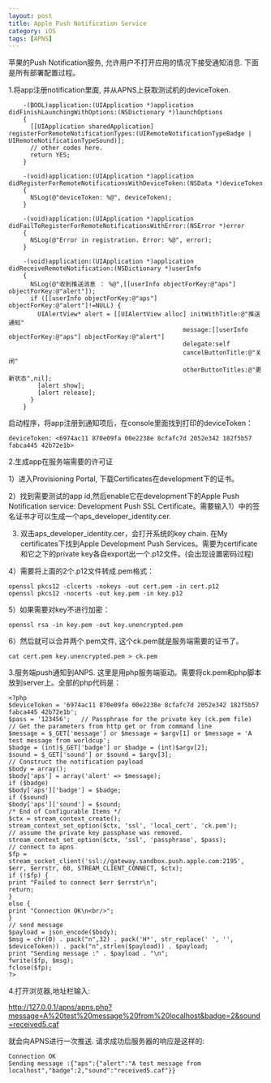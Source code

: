 ```yaml
---
layout: post
title: Apple Push Notification Service
category: iOS
tags: [APNS]
---
```




苹果的Push Notification服务, 允许用户不打开应用的情况下接受通知消息. 下面是所有部署配置过程。

1.将app注册notification里面, 并从APNS上获取测试机的deviceToken.    

		-(BOOL)application:(UIApplication *)application didFinishLaunchingWithOptions:(NSDictionary *)launchOptions 
		{        
		  [[UIApplication sharedApplication] registerForRemoteNotificationTypes:(UIRemoteNotificationTypeBadge | UIRemoteNotificationTypeSound)];  
		  // other codes here.    
		  return YES;
		}

		-(void)application:(UIApplication *)application didRegisterForRemoteNotificationsWithDeviceToken:(NSData *)deviceToken 
		{
		  NSLog(@"deviceToken: %@", deviceToken);
		}

		-(void)application:(UIApplication *)application didFailToRegisterForRemoteNotificationsWithError:(NSError *)error 
		{
		  NSLog(@"Error in registration. Error: %@", error);
		}

		-(void)application:(UIApplication *)application didReceiveRemoteNotification:(NSDictionary *)userInfo
		{	
		  NSLog(@"收到推送消息 ： %@",[[userInfo objectForKey:@"aps"] objectForKey:@"alert"]);
		  if ([[userInfo objectForKey:@"aps"] objectForKey:@"alert"]!=NULL) {
		    UIAlertView* alert = [[UIAlertView alloc] initWithTitle:@"推送通知"
		                                            message:[[userInfo objectForKey:@"aps"] objectForKey:@"alert"]
													delegate:self
													cancelButtonTitle:@"关闭"
													otherButtonTitles:@"更新状态",nil];
		    [alert show];
		    [alert release];
		  }
		}	

 启动程序，将app注册到通知项后，在console里面找到打印的deviceToken：

    deviceToken: <6974ac11 870e09fa 00e2238e 8cfafc7d 2052e342 182f5b57 fabca445 42b72e1b>


2.生成app在服务端需要的许可证

1）进入Provisioning Portal, 下载Certificates在development下的证书。 

2）找到需要测试的app id,然后enable它在development下的Apple Push Notification service: Development Push SSL Certificate。需要输入1）中的签名证书才可以生成一个aps_developer_identity.cer.

3) 双击aps_developer_identity.cer，会打开系统的key chain. 在My certificates下找到Apple Development Push Services。需要为certificate和它之下的private key各自export出一个.p12文件。(会出现设置密码过程)

4）需要将上面的2个.p12文件转成.pem格式：

    openssl pkcs12 -clcerts -nokeys -out cert.pem -in cert.p12
    openssl pkcs12 -nocerts -out key.pem -in key.p12

5）如果需要对key不进行加密：

    openssl rsa -in key.pem -out key.unencrypted.pem

6）然后就可以合并两个.pem文件, 这个ck.pem就是服务端需要的证书了。

    cat cert.pem key.unencrypted.pem > ck.pem

3.服务端push通知到ANPS. 这里是用php服务端驱动。需要将ck.pem和php脚本放到server上。全部的php代码是：

	<?php
	$deviceToken = '6974ac11 870e09fa 00e2238e 8cfafc7d 2052e342 182f5b57 fabca445 42b72e1b';
	$pass = '123456';   // Passphrase for the private key (ck.pem file)
	// Get the parameters from http get or from command line
	$message = $_GET['message'] or $message = $argv[1] or $message = 'A test message from worldcup';
	$badge = (int)$_GET['badge'] or $badge = (int)$argv[2];
	$sound = $_GET['sound'] or $sound = $argv[3];
	// Construct the notification payload
	$body = array();
	$body['aps'] = array('alert' => $message);
	if ($badge)
	$body['aps']['badge'] = $badge;
	if ($sound)
	$body['aps']['sound'] = $sound;
	/* End of Configurable Items */
	$ctx = stream_context_create();
	stream_context_set_option($ctx, 'ssl', 'local_cert', 'ck.pem');  
	// assume the private key passphase was removed.
	stream_context_set_option($ctx, 'ssl', 'passphrase', $pass);
	// connect to apns
	$fp = stream_socket_client('ssl://gateway.sandbox.push.apple.com:2195', $err, $errstr, 60, STREAM_CLIENT_CONNECT, $ctx);
	if (!$fp) {
	print "Failed to connect $err $errstr\n";
	return;
	}
	else {
	print "Connection OK\n<br/>";
	}
	// send message
	$payload = json_encode($body);
	$msg = chr(0) . pack("n",32) . pack('H*', str_replace(' ', '', $deviceToken)) . pack("n",strlen($payload)) . $payload;
	print "Sending message :" . $payload . "\n";  
	fwrite($fp, $msg);
	fclose($fp);
	?>

4.打开浏览器,地址栏输入:

 http://127.0.0.1/apns/apns.php?message=A%20test%20message%20from%20localhost&badge=2&sound=received5.caf

就会向APNS进行一次推送. 请求成功后服务器的响应是这样的:

	Connection OK
	Sending message :{"aps":{"alert":"A test message from localhost","badge":2,"sound":"received5.caf"}}
